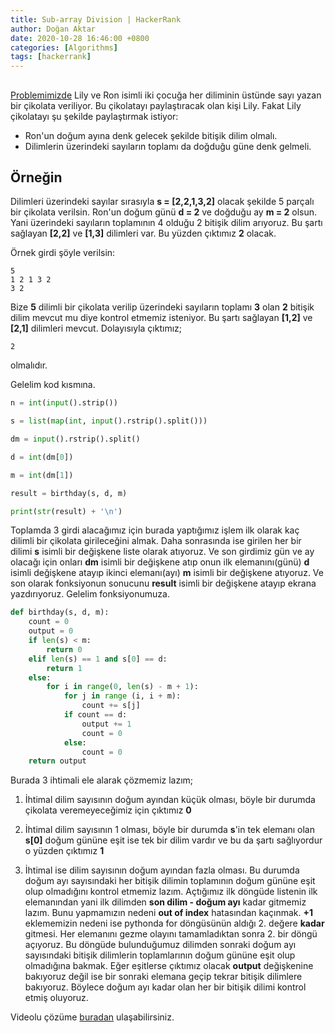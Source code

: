 ```yaml
---
title: Sub-array Division | HackerRank
author: Doğan Aktar
date: 2020-10-28 16:46:00 +0800
categories: [Algorithms]
tags: [hackerrank]
---
```


## 

[Problemimizde](https://www.hackerrank.com/challenges/the-birthday-bar/problem) Lily ve Ron isimli iki çocuğa her diliminin üstünde sayı yazan bir çikolata veriliyor. Bu çikolatayı paylaştıracak olan kişi Lily. Fakat Lily çikolatayı şu şekilde paylaştırmak istiyor:

- Ron'un doğum ayına denk gelecek şekilde bitişik dilim olmalı.
- Dilimlerin üzerindeki sayıların toplamı da doğduğu güne denk gelmeli.

## Örneğin

Dilimleri üzerindeki sayılar sırasıyla **s = [2,2,1,3,2]** olacak şekilde 5 parçalı bir çikolata verilsin. Ron'un doğum günü **d = 2** ve doğduğu ay **m = 2** olsun. Yani üzerindeki sayıların toplamının 4 olduğu 2 bitişik dilim arıyoruz. Bu şartı sağlayan **[2,2]** ve **[1,3]** dilimleri var. Bu yüzden çıktımız **2** olacak.

Örnek girdi şöyle verilsin:
```
5
1 2 1 3 2
3 2
```
Bize **5** dilimli bir çikolata verilip üzerindeki sayıların toplamı **3** olan **2** bitişik dilim mevcut mu diye kontrol etmemiz isteniyor. Bu şartı sağlayan **[1,2]** ve **[2,1]** dilimleri mevcut. Dolayısıyla çıktımız;

```
2
```
olmalıdır.

Gelelim kod kısmına.

```python
n = int(input().strip())

s = list(map(int, input().rstrip().split()))

dm = input().rstrip().split()

d = int(dm[0])

m = int(dm[1])

result = birthday(s, d, m)

print(str(result) + '\n')
```

Toplamda 3 girdi alacağımız için burada yaptığımız işlem ilk olarak kaç dilimli bir çikolata girileceğini almak. Daha sonrasında ise girilen her bir dilimi **s** isimli bir değişkene liste olarak atıyoruz. Ve son girdimiz gün ve ay olacağı için onları **dm** isimli bir değişkene atıp onun ilk elemanını(günü) **d** isimli değişkene atayıp ikinci elemanı(ayı) **m** isimli bir değişkene atıyoruz. Ve son olarak fonksiyonun sonucunu **result** isimli bir değişkene atayıp ekrana yazdırıyoruz. Gelelim fonksiyonumuza.

```python
def birthday(s, d, m):
    count = 0
    output = 0
    if len(s) < m:
        return 0
    elif len(s) == 1 and s[0] == d:
        return 1
    else:
        for i in range(0, len(s) - m + 1):
            for j in range (i, i + m):
                count += s[j]
            if count == d:
                output += 1    
                count = 0
            else:
                count = 0
    return output  
```
Burada 3 ihtimali ele alarak çözmemiz lazım;

1. İhtimal dilim sayısının doğum ayından küçük olması, böyle bir durumda çikolata veremeyeceğimiz için çıktımız **0**

2. İhtimal dilim sayısının 1 olması, böyle bir durumda **s**'in tek elemanı olan **s[0]** doğum gününe eşit ise tek bir dilim vardır ve bu da şartı sağlıyordur o yüzden çıktımız **1**

3. İhtimal ise dilim sayısının doğum ayından fazla olması. Bu durumda doğum ayı sayısındaki her bitişik dilimin toplamının doğum gününe eşit olup olmadığını kontrol etmemiz lazım. Açtığımız ilk döngüde listenin ilk elemanından yani ilk dilimden **son dilim - doğum ayı** kadar gitmemiz lazım. Bunu yapmamızın nedeni **out of index** hatasından kaçınmak. **+1** eklememizin nedeni ise pythonda for döngüsünün aldığı 2. değere **kadar** gitmesi. Her elemanını gezme olayını tamamladıktan sonra 2. bir döngü açıyoruz. Bu döngüde bulunduğumuz dilimden sonraki doğum ayı sayısındaki bitişik dilimlerin toplamlarının doğum gününe eşit olup olmadığına bakmak. Eğer eşitlerse çıktımız olacak **output** değişkenine bakıyoruz değil ise bir sonraki elemana geçip tekrar bitişik dilimlere bakıyoruz. Böylece doğum ayı kadar olan her bir bitişik dilimi kontrol etmiş oluyoruz. 

Videolu çözüme [buradan](https://www.youtube.com/watch?v=oOH6lyWnbwc) ulaşabilirsiniz.
